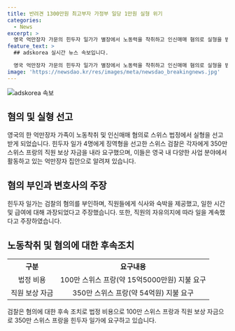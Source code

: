 ```yaml
---
title: 반려견 1300만원 최고부자 가정부 일당 1만원 실형 위기
categories:
  - News
excerpt: >
  영국 억만장자 가문의 힌두자 일가가 별장에서 노동력을 착취하고 인신매매 혐의로 실형을 받을 위기에 처했다. 10일 스위스 법원에서 열린 재판에서 힌두자 일가 4명에게 징역형이 선고되었으며, 법정 비용과 직원 보상 자금을 내라는 요구도 받았다. 힌두자 일가는 순자산 370억파운드를 보유한 영국 최대 부호 집안으로 알려져 있으며, 민사 사건과 관련해서는 합의했지만, 형사 사건은 아직 진행 중이다. 검찰은 노동자들의 인권을 침해했다고 주장하고 있는데, 힌두자 가족 측은 이를 부인하고 있다.
feature_text: >
  ## adskorea 실시간 뉴스 속보입니다.

  영국 억만장자 가문의 힌두자 일가가 별장에서 노동력을 착취하고 인신매매 혐의로 실형을 받을 위기에 처했다. 10일 스위스 법원에서 열린 재판에서 힌두자 일가 4명에게 징역형이 선고되었으며, 법정 비용과 직원 보상 자금을 내라는 요구도 받았다. 힌두자 일가는 순자산 370억파운드를 보유한 영국 최대 부호 집안으로 알려져 있으며, 민사 사건과 관련해서는 합의했지만, 형사 사건은 아직 진행 중이다. 검찰은 노동자들의 인권을 침해했다고 주장하고 있는데, 힌두자 가족 측은 이를 부인하고 있다.
image: 'https://newsdao.kr/res/images/meta/newsdao_breakingnews.jpg'
---
```


<p><img src="https://newsdao.kr/res/images/meta/newsdao_breakingnews.jpg" alt="adskorea 속보" /></p>

<h2 data-ke-size="size26">혐의 및 실형 선고</h2>

<p data-ke-size="size16">영국의 한 억만장자 가족이 노동착취 및 인신매매 혐의로 스위스 법정에서 실형을 선고받게 되었습니다. 힌두자 일가 4명에게 징역형을 선고한 스위스 검찰은 각자에게 350만 스위스 프랑의 직원 보상 자금을 내라 요구했으며, 이들은 영국 내 다양한 사업 분야에서 활동하고 있는 억만장자 집안으로 알려져 있습니다.</p>

<h2 data-ke-size="size26">혐의 부인과 변호사의 주장</h2>

<p data-ke-size="size16">힌두자 일가는 검찰의 혐의를 부인하며, 직원들에게 식사와 숙박을 제공했고, 일한 시간 및 급여에 대해 과장되었다고 주장했습니다. 또한, 직원의 자유의지에 따라 일을 계속했다고 주장하였습니다.</p>

<h2 data-ke-size="size26">노동착취 및 혐의에 대한 후속조치</h2>

<table>
    <tr>
        <th style="text-align: center;">구분</th>
        <th style="text-align: center;">요구내용</th>
    </tr>
    <tr>
        <td style="text-align: center;">법정 비용</td>
        <td style="text-align: center;">100만 스위스 프랑(약 15억5000만원) 지불 요구</td>
    </tr>
    <tr>
        <td style="text-align: center;">직원 보상 자금</td>
        <td style="text-align: center;">350만 스위스 프랑(약 54억원) 지불 요구</td>
    </tr>
</table>

<p data-ke-size="size16">검찰은 혐의에 대한 후속 조치로 법정 비용으로 100만 스위스 프랑과 직원 보상 자금으로 350만 스위스 프랑을 힌두자 일가에 요구하고 있습니다.</p>

